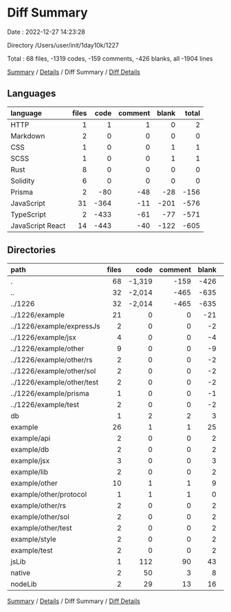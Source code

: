# Diff Summary

Date : 2022-12-27 14:23:28

Directory /Users/user/init/1day10k/1227

Total : 68 files,  -1319 codes, -159 comments, -426 blanks, all -1904 lines

[Summary](results.md) / [Details](details.md) / Diff Summary / [Diff Details](diff-details.md)

## Languages
| language | files | code | comment | blank | total |
| :--- | ---: | ---: | ---: | ---: | ---: |
| HTTP | 1 | 1 | 1 | 0 | 2 |
| Markdown | 2 | 0 | 0 | 0 | 0 |
| CSS | 1 | 0 | 0 | 1 | 1 |
| SCSS | 1 | 0 | 0 | 1 | 1 |
| Rust | 8 | 0 | 0 | 0 | 0 |
| Solidity | 6 | 0 | 0 | 0 | 0 |
| Prisma | 2 | -80 | -48 | -28 | -156 |
| JavaScript | 31 | -364 | -11 | -201 | -576 |
| TypeScript | 2 | -433 | -61 | -77 | -571 |
| JavaScript React | 14 | -443 | -40 | -122 | -605 |

## Directories
| path | files | code | comment | blank | total |
| :--- | ---: | ---: | ---: | ---: | ---: |
| . | 68 | -1,319 | -159 | -426 | -1,904 |
| .. | 32 | -2,014 | -465 | -635 | -3,114 |
| ../1226 | 32 | -2,014 | -465 | -635 | -3,114 |
| ../1226/example | 21 | 0 | 0 | -21 | -21 |
| ../1226/example/expressJs | 2 | 0 | 0 | -2 | -2 |
| ../1226/example/jsx | 4 | 0 | 0 | -4 | -4 |
| ../1226/example/other | 9 | 0 | 0 | -9 | -9 |
| ../1226/example/other/rs | 2 | 0 | 0 | -2 | -2 |
| ../1226/example/other/sol | 2 | 0 | 0 | -2 | -2 |
| ../1226/example/other/test | 2 | 0 | 0 | -2 | -2 |
| ../1226/example/prisma | 1 | 0 | 0 | -1 | -1 |
| ../1226/example/test | 2 | 0 | 0 | -2 | -2 |
| db | 1 | 2 | 2 | 3 | 7 |
| example | 26 | 1 | 1 | 25 | 27 |
| example/api | 2 | 0 | 0 | 2 | 2 |
| example/db | 2 | 0 | 0 | 2 | 2 |
| example/jsx | 3 | 0 | 0 | 3 | 3 |
| example/lib | 2 | 0 | 0 | 2 | 2 |
| example/other | 10 | 1 | 1 | 9 | 11 |
| example/other/protocol | 1 | 1 | 1 | 0 | 2 |
| example/other/rs | 2 | 0 | 0 | 2 | 2 |
| example/other/sol | 2 | 0 | 0 | 2 | 2 |
| example/other/test | 2 | 0 | 0 | 2 | 2 |
| example/style | 2 | 0 | 0 | 2 | 2 |
| example/test | 2 | 0 | 0 | 2 | 2 |
| jsLib | 1 | 112 | 90 | 43 | 245 |
| native | 2 | 50 | 3 | 8 | 61 |
| nodeLib | 2 | 29 | 13 | 16 | 58 |

[Summary](results.md) / [Details](details.md) / Diff Summary / [Diff Details](diff-details.md)